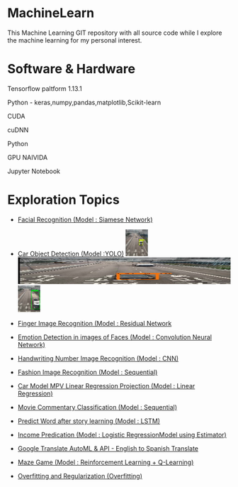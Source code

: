 # MachineLearn

This Machine Learning GIT repository with all source code while I explore the machine learning for my personal interest.

Software & Hardware
===================
Tensorflow paltform 1.13.1

Python - keras,numpy,pandas,matplotlib,Scikit-learn

CUDA

cuDNN

Python 

GPU NAIVIDA

Jupyter Notebook

Exploration Topics
==================
* <a href="https://github.com/littlefish123/MachineLearn/blob/master/deep%20learning/convolution%20neural%20network/week4/face%20recognition/Face_Recognition_v3a.ipynb">Facial Recognition (Model : Siamese Network)</a>   
* <a href="https://github.com/littlefish123/MachineLearn/blob/master/deep%20learning/convolution%20neural%20network/week3/Autonomous_driving_application_Car_detection_v3a.ipynb">Car Object Detection (Model :YOLO)</a>
  <img src="https://github.com/littlefish123/MachineLearn/blob/master/deep%20learning/logo/card1.JPG" alt="Car Detection Output" style="width:50px;height:60px;">
  <img src="https://github.com/littlefish123/MachineLearn/blob/master/deep%20learning/logo/card2.JPG" alt="Car Detection Output" style="width:500px;height:60px;">
  <img src="https://github.com/littlefish123/MachineLearn/blob/master/deep%20learning/logo/cardetect3.JPG" alt="Car Detection Output" style="width:50px;height:60px;">
  
  
* <a href="https://github.com/littlefish123/MachineLearn/blob/master/deep%20learning/convolution%20neural%20network/week2/Convolution_model_Application_v1a.ipynb">Finger Image Recognition (Model : Residual Network</a>
* <a href="https://github.com/littlefish123/MachineLearn/blob/master/deep%20learning/convolution%20neural%20network/week2/Keras_Tutorial_v2a%20(smile%20recognition).ipynb">Emotion Detection in images of Faces (Model : Convolution Neural Network)</a>
* <a href="https://github.com/littlefish123/MachineLearn/tree/master/CNNHandWrite">Handwriting Number Image Recognition (Model : CNN)</a>
* <a href="https://github.com/littlefish123/MachineLearn/tree/master/ImageRecogition">Fashion Image Recognition (Model : Sequential)</a>
* <a href="https://github.com/littlefish123/MachineLearn/tree/master/Regression">Car Model MPV Linear Regression Projection (Model : Linear Regression)</a>
* <a href="https://github.com/littlefish123/MachineLearn/tree/master/MovieCommentClassification">Movie Commentary Classification (Model : Sequential)</a>
* <a href="https://github.com/littlefish123/MachineLearn/tree/master/LSTMPredictWord">Predict Word after story learning (Model : LSTM)</a>
* <a href="https://github.com/littlefish123/MachineLearn/tree/master/LinearEstimator">Income Predication (Model : Logistic RegressionModel using Estimator)</a>
* <a href="https://github.com/littlefish123/MachineLearn/tree/master/GoogeTranslate">Google Translate AutoML & API - English to Spanish Translate</a>
* <a href="https://github.com/littlefish123/MachineLearn/tree/master/ReinforceMaze">Maze Game (Model : Reinforcement Learning + Q-Learning)</a>
* <a href="https://github.com/littlefish123/MachineLearn/tree/master/Overfitting">Overfitting and Regularization (Overfitting)</a>